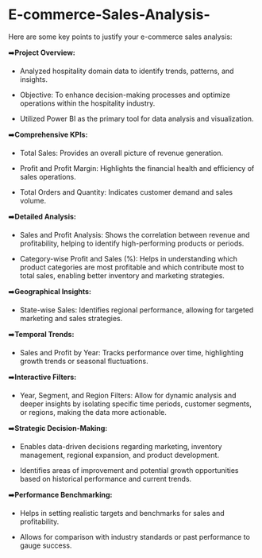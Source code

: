 # E-commerce-Sales-Analysis-

Here are some key points to justify your e-commerce sales analysis:

➡️**Project Overview:**

- Analyzed hospitality domain data to identify trends, patterns, and insights.
  
- Objective: To enhance decision-making processes and optimize operations within the hospitality industry.
  
- Utilized Power BI as the primary tool for data analysis and visualization.

➡️**Comprehensive KPIs:**

  - Total Sales: Provides an overall picture of revenue generation.
    
  - Profit and Profit Margin: Highlights the financial health and efficiency of sales operations.
    
  - Total Orders and Quantity: Indicates customer demand and sales volume.

➡️**Detailed Analysis:**

  - Sales and Profit Analysis: Shows the correlation between revenue and profitability, helping to identify high-performing products or periods.
    
  - Category-wise Profit and Sales (%): Helps in understanding which product categories are most profitable and which contribute most to total sales, enabling better inventory and marketing strategies.

➡️**Geographical Insights:**

  - State-wise Sales: Identifies regional performance, allowing for targeted marketing and sales strategies.
  
➡️**Temporal Trends:**

  - Sales and Profit by Year: Tracks performance over time, highlighting growth trends or seasonal fluctuations.

➡️**Interactive Filters:**

  - Year, Segment, and Region Filters: Allow for dynamic analysis and deeper insights by isolating specific time periods, customer segments, or regions, making the data more actionable.

➡️**Strategic Decision-Making:**

  - Enables data-driven decisions regarding marketing, inventory management, regional expansion, and product development.

  - Identifies areas of improvement and potential growth opportunities based on historical performance and current trends.

➡️**Performance Benchmarking:**

  - Helps in setting realistic targets and benchmarks for sales and profitability.

  - Allows for comparison with industry standards or past performance to gauge success.
